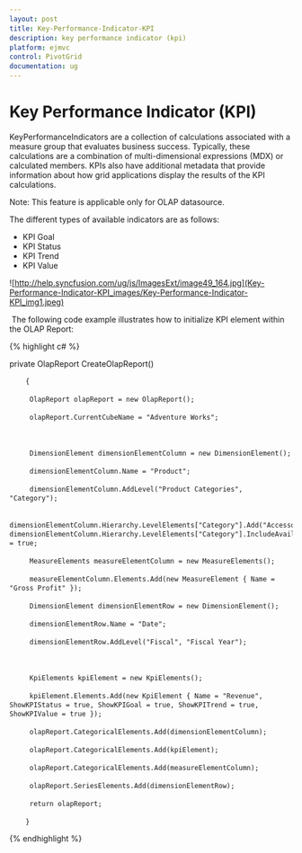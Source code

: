 ```yaml
---
layout: post
title: Key-Performance-Indicator-KPI
description: key performance indicator (kpi)
platform: ejmvc
control: PivotGrid
documentation: ug
---
```


# Key Performance Indicator (KPI)

KeyPerformanceIndicators are a collection of calculations associated with a measure group that evaluates business success. Typically, these calculations are a combination of multi-dimensional expressions (MDX) or calculated members. KPIs also have additional metadata that provide information about how grid applications display the results of the KPI calculations.

Note: This feature is applicable only for OLAP datasource.

The different types of available indicators are as follows:

* KPI Goal
* KPI Status
* KPI Trend
* KPI Value



![http://help.syncfusion.com/ug/js/ImagesExt/image49_164.jpg](Key-Performance-Indicator-KPI_images/Key-Performance-Indicator-KPI_img1.jpeg)



 The following code example illustrates how to initialize KPI element within the OLAP Report:


{% highlight c# %}

   private OlapReport CreateOlapReport()

        {

         OlapReport olapReport = new OlapReport();

         olapReport.CurrentCubeName = "Adventure Works";



         DimensionElement dimensionElementColumn = new DimensionElement();

         dimensionElementColumn.Name = "Product";

         dimensionElementColumn.AddLevel("Product Categories", "Category");             

         dimensionElementColumn.Hierarchy.LevelElements["Category"].Add("Accessories");            dimensionElementColumn.Hierarchy.LevelElements["Category"].IncludeAvailableMembers = true;

         MeasureElements measureElementColumn = new MeasureElements();      

         measureElementColumn.Elements.Add(new MeasureElement { Name = "Gross Profit" });

         DimensionElement dimensionElementRow = new DimensionElement();           

         dimensionElementRow.Name = "Date";

         dimensionElementRow.AddLevel("Fiscal", "Fiscal Year");



         KpiElements kpiElement = new KpiElements();

         kpiElement.Elements.Add(new KpiElement { Name = "Revenue", ShowKPIStatus = true, ShowKPIGoal = true, ShowKPITrend = true, ShowKPIValue = true });

         olapReport.CategoricalElements.Add(dimensionElementColumn);

         olapReport.CategoricalElements.Add(kpiElement);

         olapReport.CategoricalElements.Add(measureElementColumn);

         olapReport.SeriesElements.Add(dimensionElementRow);

         return olapReport;

        }


{% endhighlight %}
